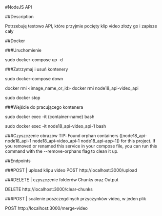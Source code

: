 #NodeJS API

##Description

Potrzebuję testowo API, które przyjmie pocięty klip video
złoży go i zapisze cały

##Docker

###Uruchomienie

sudo docker-compose up -d

###Zatrzymaj i usuń kontenery

sudo docker-compose down

docker rmi <image_name_or_id>
docker rmi node18_api-video_api

sudo docker stop 

###Wejście do pracującego kontenera

sudo docker exec -it {container-name} bash

sudo docker exec -it node18_api-video_api-1 bash

###Czyszczenie obrazów
TIP:
Found orphan containers ([node18_api-node18_api-1 node18_api-video_api-1 node18_api-app-1]) for this project. If you removed or renamed this service in your compose file, you can run this command with the --remove-orphans flag to clean it up.


##Endpoints

###POST | upload klipu video
POST http://localhost:3000/upload

###DELETE | czyszczenie folderów Chunks oraz Output

DELETE http://localhost:3000/clear-chunks

###POST | scalenie poszczególnych przyczynków video, w jeden plik

POST http://localhost:3000/merge-video
